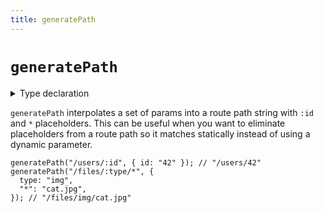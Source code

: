```yaml
---
title: generatePath
---
```


# `generatePath`

<details>
  <summary>Type declaration</summary>

```tsx
declare function generatePath<Path extends string>(
  path: Path,
  ...routeParams: keyof Required<Path> extends never
    ? [Optional<Path>?]
    : [Optional<Path> & Required<Path>]
): string;
```

</details>

`generatePath` interpolates a set of params into a route path string with `:id` and `*` placeholders. This can be useful when you want to eliminate placeholders from a route path so it matches statically instead of using a dynamic parameter.

```tsx
generatePath("/users/:id", { id: "42" }); // "/users/42"
generatePath("/files/:type/*", {
  type: "img",
  "*": "cat.jpg",
}); // "/files/img/cat.jpg"
```
